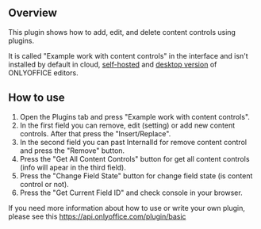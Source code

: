 ## Overview

This plugin shows how to add, edit, and delete content controls using plugins.

It is called "Example work with content controls" in the interface and isn't installed by default in cloud, [self-hosted](https://github.com/ONLYOFFICE/DocumentServer) and [desktop version](https://github.com/ONLYOFFICE/DesktopEditors) of ONLYOFFICE editors. 

## How to use

1. Open the Plugins tab and press "Example work with content controls".
2. In the first field you can remove, edit (setting) or add new content controls. After that press the "Insert/Replace".
3. In the second field you can past InternalId for remove content control and press the "Remove" button.
4. Press the "Get All Content Controls" button for get all content controls (info will apear in the third field).
5. Press the "Change Field State" button for change field state (is content control or not).
6. Press the "Get Current Field ID" and check console in your browser.

If you need more information about how to use or write your own plugin, please see this https://api.onlyoffice.com/plugin/basic
